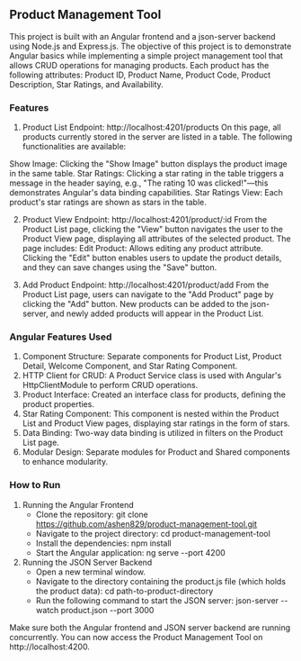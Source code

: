 ## Product Management Tool
This project is built with an Angular frontend and a json-server backend using Node.js and Express.js. The objective of this project is to demonstrate Angular basics while implementing a simple project management tool that allows CRUD operations for managing products. Each product has the following attributes: Product ID, Product Name, Product Code, Product Description, Star Ratings, and Availability.

### Features
1. Product List
Endpoint: http://localhost:4201/products
On this page, all products currently stored in the server are listed in a table. The following functionalities are available:

Show Image: Clicking the "Show Image" button displays the product image in the same table.
Star Ratings: Clicking a star rating in the table triggers a message in the header saying, e.g., "The rating 10 was clicked!"—this demonstrates Angular's data binding capabilities.
Star Ratings View: Each product's star ratings are shown as stars in the table.

2. Product View
Endpoint: http://localhost:4201/product/:id
From the Product List page, clicking the "View" button navigates the user to the Product View page, displaying all attributes of the selected product. The page includes: Edit Product: Allows editing any product attribute. Clicking the "Edit" button enables users to update the product details, and they can save changes using the "Save" button.

3. Add Product
Endpoint: http://localhost:4201/product/add
From the Product List page, users can navigate to the "Add Product" page by clicking the "Add" button. New products can be added to the json-server, and newly added products will appear in the Product List.

### Angular Features Used
1. Component Structure: Separate components for Product List, Product Detail, Welcome Component, and Star Rating Component.
2. HTTP Client for CRUD: A Product Service class is used with Angular's HttpClientModule to perform CRUD operations.
3. Product Interface: Created an interface class for products, defining the product properties.
4. Star Rating Component: This component is nested within the Product List and Product View pages, displaying star ratings in the form of stars.
5. Data Binding: Two-way data binding is utilized in filters on the Product List page.
6. Modular Design: Separate modules for Product and Shared components to enhance modularity.

### How to Run
1. Running the Angular Frontend
    - Clone the repository:
        git clone https://github.com/ashen829/product-management-tool.git
    - Navigate to the project directory:
        cd product-management-tool
    - Install the dependencies:
        npm install
    - Start the Angular application:
        ng serve --port 4200
2. Running the JSON Server Backend
    - Open a new terminal window.
    - Navigate to the directory containing the product.js file (which holds the product data):
        cd path-to-product-directory
    - Run the following command to start the JSON server:
        json-server --watch product.json --port 3000
        
Make sure both the Angular frontend and JSON server backend are running concurrently. You can now access the Product Management Tool on http://localhost:4200.

